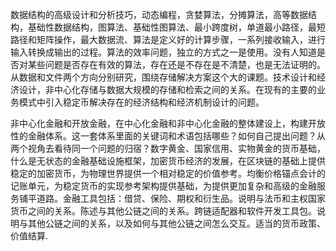 数据结构的高级设计和分析技巧，动态编程，贪婪算法，分摊算法，高等数据结构，基础性数据结构，图算法、基础性图算法、最小跨度树，单道最小路径，最短路径和矩阵操作，最大数据流、算法是定义好的计算步骤，一系列接收输入，进行输入转换成输出的过程。算法的效率问题，独立的方式之一是使用。没有人知道是否对某些问题是否存在有效的算法，存在还是不存在是不清楚，也是无法证明的。从数据和文件两个方向分别研究，围绕存储解决方案这个大的课题。技术设计和经济设计，非中心化存储与数据大规模的存储和检索之间的关系。在现有的主要的业务模式中引入稳定币解决存在的经济结构和经济机制设计的问题。

非中心化金融和开放金融，在中心化金融和非中心化金融的整体建设上，构建开放性的金融体系。这一套体系里面的关键词和术语包括哪些？如何自己提出问题？从两个视角去看待同一个问题的归宿？数字黄金、国家信用、实物黄金的货币基础，什么是无状态的金融基础设施框架，加密货币经济的发展，在区块链的基础上提供稳定的加密货币，为物理世界提供一个相对稳定的价值参考。均衡价格锚点会计的记账单元，为稳定货币的实现参考架构提供基础，为提供更加复杂和高级的金融服务铺平道路。金融工具包括：借贷、保险、期权和衍生品。说明与法币和主权国家货币之间的关系。陈述与其他公链之间的关系。跨链适配器和软件开发工具包。说明与其他公链之间的关系，以及如何与其他公链之间怎么交互。适当的货币政策、价值结算.

